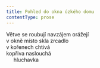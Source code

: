 ```yaml
---
title: Pohled do okna úzkého domu
contentType: prose
---
```


Větve se roubují navzájem orážejí  
v okně místo skla zrcadlo  
v kořenech chtivá  
kopřiva naslouchá  
     hluchavka
